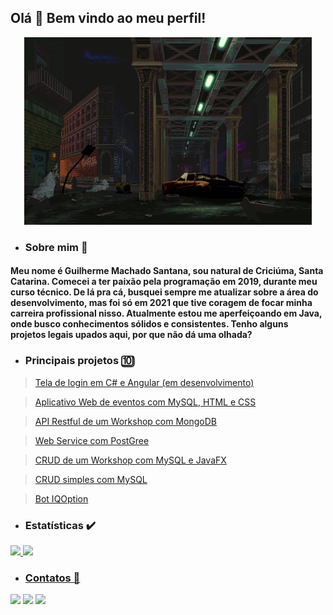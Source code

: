 ## Olá 👋 Bem vindo ao meu perfil! 

<p align="center">
	<img width="460" height="300" src="assets\to_readme\75uC.gif">
</p>


- ### Sobre mim 🙂
#### Meu nome é Guilherme Machado Santana, sou natural de Criciúma, Santa Catarina. Comecei a ter paixão pela programação em 2019, durante meu curso técnico. De lá pra cá, busquei sempre me atualizar sobre a área do desenvolvimento, mas foi só em 2021 que tive coragem de focar minha carreira profissional nisso. Atualmente estou me aperfeiçoando em Java, onde busco conhecimentos sólidos e consistentes. Tenho alguns projetos legais upados aqui, por que não dá uma olhada?

- ### Principais projetos 🔟

>[Tela de login em C# e Angular (em desenvolvimento)](https://github.com/guirms/software_estacionamento)

>[Aplicativo Web de eventos com MySQL, HTML e CSS](https://github.com/guirms/app_de_evento_web_java)

>[API Restful de um Workshop com MongoDB](https://github.com/guirms/api-restful-springboot-mongodb)

>[Web Service com PostGree](https://github.com/guirms/webservice_springboot)

>[CRUD de um Workshop com MySQL e JavaFX](https://github.com/guirms/crud_workshop-javaFX-JDBC)

>[CRUD simples com MySQL](https://github.com/guirms/padrao_dao_jdbc)

>[Bot IQOption](https://github.com/guirms/iqoption_trade_bot)

- ### Estatísticas ✔️
<div>
<a href="https://github.com/guirms">
<img height="150em" src="https://github-readme-stats.vercel.app/api/top-langs/?username=guirms&layout=compact&langs_count=7&theme=dracula"/>
<img height="150em" src="https://github-readme-stats.vercel.app/api?username=guirms&show_icons=true&theme=dracula&include_all_commits=true&count_private=true"/>
</div>

- ### Contatos 📱 
  
<div>
<a href="https://www.linkedin.com/in/guilherme-machado-santana-468174216/" target="_blank"><img src="https://img.shields.io/badge/-LinkedIn-%230077B5?style=for-the-badge&logo=linkedin&logoColor=white" target="_blank"></a> <a href = "mailto:guilherme.ms2003@aluno.ifsc.edu.br"><img src="https://img.shields.io/badge/Gmail-D14836?style=for-the-badge&logo=gmail&logoColor=white" target="_blank"></a> <a href="https://instagram.com/g.santanaa03" target="_blank"><img src="https://img.shields.io/badge/-Instagram-%23E4405F?style=for-the-badge&logo=instagram&logoColor=white" target="_blank"></a> 
</div>


  

